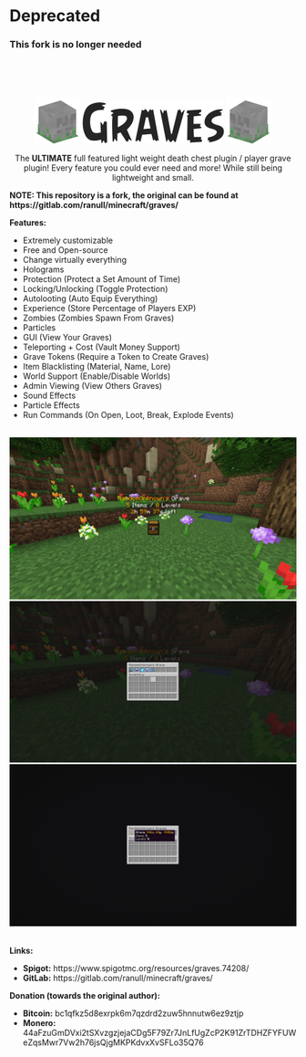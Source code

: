 <h1><b>Deprecated</b></h1>
<h3>This fork is no longer needed</h3>
<br><br><br><br>

<div align="center">
	<img width="80" height="80" src="/images/graves_icon_right.png">
	<img src="/images/graves_logo.png">
	<img width="80" height="80" src="/images/graves_icon_left.png">
	<br>
</div>

<p align="center">The <b>ULTIMATE</b> full featured light weight death chest plugin / player grave plugin! Every feature you could ever need and more! While still being lightweight and small.</p>

<p><b>NOTE: This repository is a fork, the original can be found at https://gitlab.com/ranull/minecraft/graves/</b></p>

<b>Features:</b>

<ul>
	<li>Extremely customizable</li>
	<li>Free and Open-source</li>
	<li>Change virtually everything</li>
	<li>Holograms</li>
	<li>Protection (Protect a Set Amount of Time)</li>
	<li>Locking/Unlocking (Toggle Protection)</li>
	<li>Autolooting (Auto Equip Everything)</li>
	<li>Experience (Store Percentage of Players EXP)</li>
	<li>Zombies (Zombies Spawn From Graves)</li>
	<li>Particles</li>
	<li>GUI (View Your Graves)</li>
	<li>Teleporting + Cost (Vault Money Support)</li>
	<li>Grave Tokens (Require a Token to Create Graves)</li>
	<li>Item Blacklisting (Material, Name, Lore)</li>
	<li>World Support (Enable/Disable Worlds)</li>
	<li>Admin Viewing (View Others Graves)</li>
	<li>Sound Effects</li>
	<li>Particle Effects</li>
	<li>Run Commands (On Open, Loot, Break, Explode Events)</li>
</ul>

<div align="center">
	<br>
	<img src="/images/screenshot_1.png">
	<img src="/images/screenshot_2.png">
	<img src="/images/screenshot_3.png">
	<br><br>
</div>

<b>Links:</b>
<ul>
	<li><b>Spigot:</b> https://www.spigotmc.org/resources/graves.74208/</li>
	<li><b>GitLab:</b> https://gitlab.com/ranull/minecraft/graves/</li>
</ul>

<b>Donation (towards the original author):</b>
<ul>
	<li><b>Bitcoin:</b> bc1qfkz5d8exrpk6m7qzdrd2zuw5hnnutw6ez9ztjp</li>
	<li><b>Monero:</b> 44aFzuGmDVxi2tSXvzgzjejaCDg5F79Zr7JnLfUgZcP2K91ZrTDHZFYFUWeZqsMwr7Vw2h76jsQjgMKPKdvxXvSFLo35Q76</li>
</ul>
